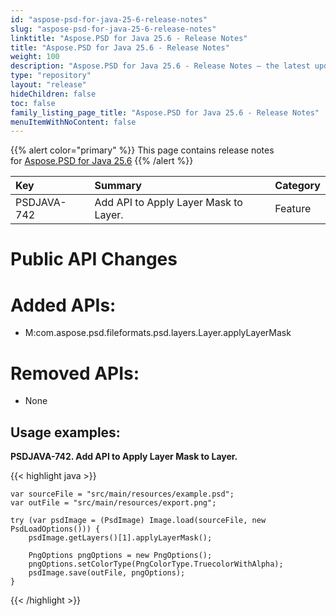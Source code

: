 ```yaml
---
id: "aspose-psd-for-java-25-6-release-notes"
slug: "aspose-psd-for-java-25-6-release-notes"
linktitle: "Aspose.PSD for Java 25.6 - Release Notes"
title: "Aspose.PSD for Java 25.6 - Release Notes"
weight: 100
description: "Aspose.PSD for Java 25.6 - Release Notes – the latest updates and fixes."
type: "repository"
layout: "release"
hideChildren: false
toc: false
family_listing_page_title: "Aspose.PSD for Java 25.6 - Release Notes"
menuItemWithNoContent: false
---
```


{{% alert color="primary" %}} This page contains release notes for [Aspose.PSD for Java 25.6](https://releases.aspose.com/psd/java/25-6/) {{% /alert %}}

| **Key**     | **Summary**                            | **Category** |
|:------------|:---------------------------------------|:-------------|
| PSDJAVA-742 | Add API to Apply Layer Mask to Layer.  | Feature      |


# **Public API Changes**
# **Added APIs:**

- M:com.aspose.psd.fileformats.psd.layers.Layer.applyLayerMask

# **Removed APIs:**

- None

## **Usage examples:**

**PSDJAVA-742. Add API to Apply Layer Mask to Layer.**

{{< highlight java >}}

    var sourceFile = "src/main/resources/example.psd";
    var outFile = "src/main/resources/export.png";

    try (var psdImage = (PsdImage) Image.load(sourceFile, new PsdLoadOptions())) {
        psdImage.getLayers()[1].applyLayerMask();

        PngOptions pngOptions = new PngOptions();
        pngOptions.setColorType(PngColorType.TruecolorWithAlpha);
        psdImage.save(outFile, pngOptions);
    }

{{< /highlight >}}